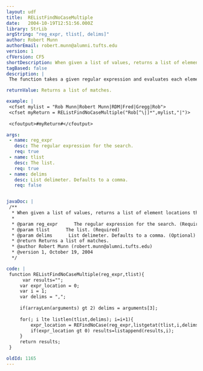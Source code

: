 ```yaml
---
layout: udf
title:  REListFindNoCaseMultiple
date:   2004-10-19T12:51:56.000Z
library: StrLib
argString: "reg_expr, tlist[, delims]"
author: Robert Munn
authorEmail: robert.munn@alumni.tufts.edu
version: 1
cfVersion: CF5
shortDescription: When given a list of values, returns a list of element locations that match a given regular expression.
tagBased: false
description: |
 The function takes a given regular expression and evaluates each element of a given list of values against the regular expression. The match is case-insensitive. If the regular expression matches an element in the list, the list location of that element is added to a list of matched locations. The function returns the list of matched locations.

returnValue: Returns a list of matches.

example: |
 <cfset mylist = "Rob Munn|Robert Munn|RDM|Fred|Gregg|Rob">
 <cfset myReturn = REListFindNoCaseMultiple("Rob[^\|]*",mylist,"|")>
 
 <cfoutput>#myReturn#</cfoutput>

args:
 - name: reg_expr
   desc: The regular expression for the search.
   req: true
 - name: tlist
   desc: The list.
   req: true
 - name: delims
   desc: List delimeter. Defaults to a comma.
   req: false


javaDoc: |
 /**
  * When given a list of values, returns a list of element locations that match a given regular expression.
  * 
  * @param reg_expr      The regular expression for the search. (Required)
  * @param tlist      The list. (Required)
  * @param delims      List delimeter. Defaults to a comma. (Optional)
  * @return Returns a list of matches. 
  * @author Robert Munn (robert.munn@alumni.tufts.edu) 
  * @version 1, October 19, 2004 
  */

code: |
 function REListFindNoCaseMultiple(reg_expr,tlist){
      var results="";
     var expr_location = 0;
     var i = 1;
     var delims = ",";
     
     if(arrayLen(arguments) gt 2) delims = arguments[3];
     
     for(; i lte listlen(tlist,delims); i=i+1){
         expr_location = REFindNoCase(reg_expr,listgetat(tlist,i,delims));
         if(expr_location gt 0) results=listappend(results,i);
     }            
     return results;
 }

oldId: 1165
---
```


